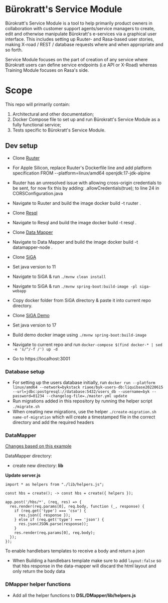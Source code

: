 # Bürokratt's Service Module

Bürokratt's Service Module is a tool to help primarily product owners in collaboration with customer support agents/service managers to create, edit and otherwise manipulate Bürokratt's e-services via a graphical user interface. This includes setting up Ruuter- and Rasa-based user stories, making X-road / REST / database requests where and when appropriate and so forth.

Service Module focuses on the part of creation of any service where Bürokratt users can define service endpoints (i.e API or X-Road) whereas Training Module focuses on Rasa's side.

# Scope

This repo will primarily contain:

1. Architectural and other documentation;
2. Docker Compose file to set up and run Bürokratt's Service Module as a fully functional service;
3. Tests specific to Bürokratt's Service Module.

## Dev setup

- Clone [Ruuter](https://github.com/buerokratt/Ruuter)

- For Apple Silicon, replace Ruuter's Dockerfile line and add platform specification FROM --platform=linux/amd64 openjdk:17-jdk-alpine

- Ruuter has an unresolved issue with allowing cross-origin credentials to be sent, for now fix this by adding: .allowCredentials(true); to line 24 in CORSConfiguration.java

- Navigate to Ruuter and build the image docker build -t ruuter .

- Clone [Resql](https://github.com/buerokratt/Resql)

- Navigate to Resql and build the image docker build -t resql .

- Clone [Data Mapper](https://github.com/buerokratt/DataMapper)

- Navigate to Data Mapper and build the image docker build -t datamapper-node .

- Clone [SiGA](https://github.com/open-eid/SiGa)

- Set java version to 11

- Navigate to SiGA & run `./mvnw clean install`

- Navigate to SiGA & run `./mvnw spring-boot:build-image -pl siga-webapp`

- Copy docker folder from SiGA directory & paste it into current repo directory.

- Clone [SiGA Demo](https://github.com/open-eid/SiGa-demo-application)

- Set java version to 17

- Build demo docker image using `./mvnw spring-boot:build-image`

- Navigate to current repo and run `docker-compose $(find docker-* | sed -e 's/^/-f /') up -d`

- Go to https://localhost:3001

### Database setup

- For setting up the users database initially, run
  `docker run --platform linux/amd64 --network=bykstack riaee/byk-users-db:liquibase20220615 --url=jdbc:postgresql://database:5432/users_db --username=byk --password=01234 --changelog-file=./master.yml update`
- Run migrations added in this repository by running the helper script `./migrate.sh`
- When creating new migrations, use the helper `./create-migration.sh name-of-migration` which will create a timestamped file in the correct directory and add the required headers

### DataMapper
[Changes based on this example](https://github.com/express-handlebars/express-handlebars/tree/master/examples/advanced)

DataMapper directory:
- create new directory: **lib**

**Update server.js**

```
import * as helpers from "./lib/helpers.js";
```

```
const hbs = create(); -> const hbs = create({ helpers });
```

``` 
app.post('/hbs/*', (req, res) => {
  res.render(req.params[0], req.body, function (_, response) {
    if (req.get('type') === 'csv') {
      res.json({ response });
    } else if (req.get('type') === 'json') {
      res.json(JSON.parse(response));
    }
    res.render(req.params[0], req.body);
  });
});
```
To enable handlebars templates to receive a body and return a json
* When Building a handlebars template make sure to add `layout:false` so that hbs response in the data-mapper will discard the html layout and only return the body data

### DMapper helper functions
- Add all the helper functions to **DSL/DMapper/lib/helpers.js**